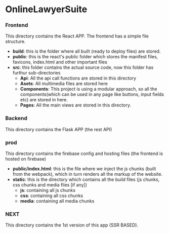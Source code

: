 # OnlineLawyerSuite

### Frontend
  This directory contains the React APP. The frontend has a simple file structure.
  - **build**: this is the folder where all built (ready to deploy files) are stored.
  - **public**: this is the react's public folder which stores the manifest files, favicons, index.html and other important files
  - **src**: this folder contains the actual source code, now this folder has furthur sub-directories
    - **Api**: All the api call functions are stored in this directory
    - **Asets**: All multimedia files are stored here
    - **Components**: This project is using a modular approach, so all the components(which can be used in any page like buttons, input fields etc) are stored in here.
    - **Pages**: All the main views are stored in this directory.

### Backend
This directory contains the Flask APP (the rest API)

### prod
This directory contains the firebase config and hosting files (the frontend is hosted on firebase)
- **public/index.html**: this is the file where we inject the js chunks (built from the webpack), which in turn renders all the markup of the website.
- **static**: this is the directory which contains all the build files (js chunks, css chunks and media files [if any])
    - **js**: containing all js chunks
    - **css**: containing all css chunks
    - **media**: containing all media chunks

### NEXT
This directory contains the 1st version of this app (SSR BASED).
